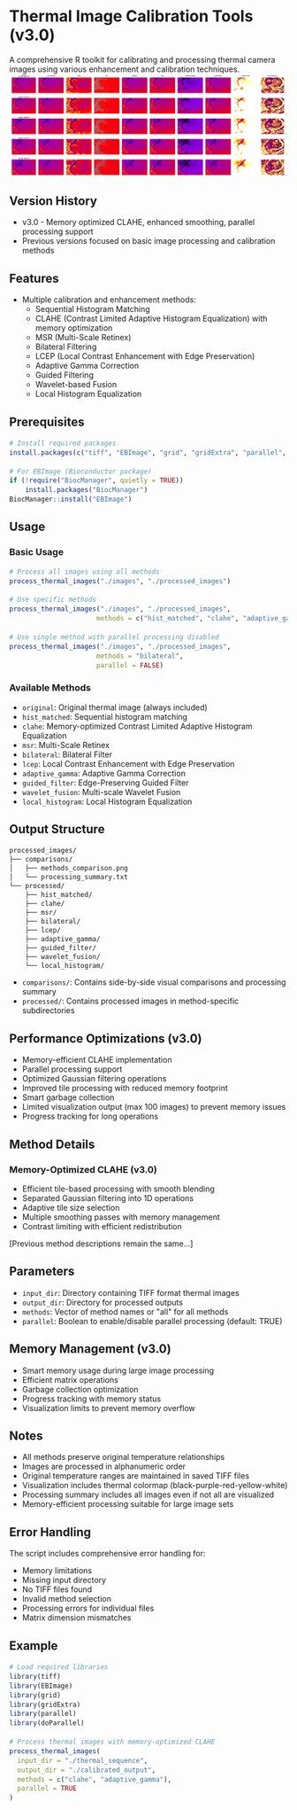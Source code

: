 # Thermal Image Calibration Tools (v3.0)

A comprehensive R toolkit for calibrating and processing thermal camera images using various enhancement and calibration techniques.
![Example of image processing comparisons](methods_comparison.png)

## Version History
* v3.0 - Memory optimized CLAHE, enhanced smoothing, parallel processing support
* Previous versions focused on basic image processing and calibration methods

## Features

* Multiple calibration and enhancement methods:
  * Sequential Histogram Matching
  * CLAHE (Contrast Limited Adaptive Histogram Equalization) with memory optimization
  * MSR (Multi-Scale Retinex)
  * Bilateral Filtering
  * LCEP (Local Contrast Enhancement with Edge Preservation)
  * Adaptive Gamma Correction
  * Guided Filtering
  * Wavelet-based Fusion
  * Local Histogram Equalization

## Prerequisites

```R
# Install required packages
install.packages(c("tiff", "EBImage", "grid", "gridExtra", "parallel", "doParallel"))

# For EBImage (Bioconductor package)
if (!require("BiocManager", quietly = TRUE))
    install.packages("BiocManager")
BiocManager::install("EBImage")
```

## Usage

### Basic Usage

```R
# Process all images using all methods
process_thermal_images("./images", "./processed_images")

# Use specific methods
process_thermal_images("./images", "./processed_images", 
                      methods = c("hist_matched", "clahe", "adaptive_gamma"))

# Use single method with parallel processing disabled
process_thermal_images("./images", "./processed_images", 
                      methods = "bilateral",
                      parallel = FALSE)
```

### Available Methods

* `original`: Original thermal image (always included)
* `hist_matched`: Sequential histogram matching
* `clahe`: Memory-optimized Contrast Limited Adaptive Histogram Equalization
* `msr`: Multi-Scale Retinex
* `bilateral`: Bilateral Filter
* `lcep`: Local Contrast Enhancement with Edge Preservation
* `adaptive_gamma`: Adaptive Gamma Correction
* `guided_filter`: Edge-Preserving Guided Filter
* `wavelet_fusion`: Multi-scale Wavelet Fusion
* `local_histogram`: Local Histogram Equalization

## Output Structure

```
processed_images/
├── comparisons/
│   ├── methods_comparison.png
│   └── processing_summary.txt
└── processed/
    ├── hist_matched/
    ├── clahe/
    ├── msr/
    ├── bilateral/
    ├── lcep/
    ├── adaptive_gamma/
    ├── guided_filter/
    ├── wavelet_fusion/
    └── local_histogram/
```

* `comparisons/`: Contains side-by-side visual comparisons and processing summary
* `processed/`: Contains processed images in method-specific subdirectories

## Performance Optimizations (v3.0)

* Memory-efficient CLAHE implementation
* Parallel processing support
* Optimized Gaussian filtering operations
* Improved tile processing with reduced memory footprint
* Smart garbage collection
* Limited visualization output (max 100 images) to prevent memory issues
* Progress tracking for long operations

## Method Details

### Memory-Optimized CLAHE (v3.0)
* Efficient tile-based processing with smooth blending
* Separated Gaussian filtering into 1D operations
* Adaptive tile size selection
* Multiple smoothing passes with memory management
* Contrast limiting with efficient redistribution

[Previous method descriptions remain the same...]

## Parameters

* `input_dir`: Directory containing TIFF format thermal images
* `output_dir`: Directory for processed outputs
* `methods`: Vector of method names or "all" for all methods
* `parallel`: Boolean to enable/disable parallel processing (default: TRUE)

## Memory Management (v3.0)

* Smart memory usage during large image processing
* Efficient matrix operations
* Garbage collection optimization
* Progress tracking with memory status
* Visualization limits to prevent memory overflow

## Notes

* All methods preserve original temperature relationships
* Images are processed in alphanumeric order
* Original temperature ranges are maintained in saved TIFF files
* Visualization includes thermal colormap (black-purple-red-yellow-white)
* Processing summary includes all images even if not all are visualized
* Memory-efficient processing suitable for large image sets

## Error Handling

The script includes comprehensive error handling for:
* Memory limitations
* Missing input directory
* No TIFF files found
* Invalid method selection
* Processing errors for individual files
* Matrix dimension mismatches

## Example

```R
# Load required libraries
library(tiff)
library(EBImage)
library(grid)
library(gridExtra)
library(parallel)
library(doParallel)

# Process thermal images with memory-optimized CLAHE
process_thermal_images(
  input_dir = "./thermal_sequence",
  output_dir = "./calibrated_output",
  methods = c("clahe", "adaptive_gamma"),
  parallel = TRUE
)
```
